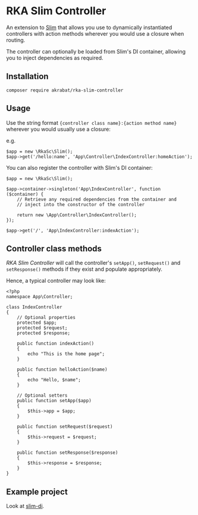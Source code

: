 # RKA Slim Controller

An extension to [Slim][1] that allows you use to dynamically instantiated
controllers with action methods wherever you would use a closure when routing.

The controller can optionally be loaded from Slim's DI container, allowing you
to inject dependencies as required.


## Installation

    composer require akrabat/rka-slim-controller

[1]: http://www.slimframework.com/


## Usage

Use the string format `{controller class name}:{action method name}` wherever you
would usually use a closure:

e.g.

    $app = new \RkaSc\Slim();
    $app->get('/hello:name', 'App\Controller\IndexController:homeAction');


You can also register the controller with Slim's DI container:

    $app = new \RkaSc\Slim();

    $app->container->singleton('App\IndexController', function ($container) {
        // Retrieve any required dependencies from the container and
        // inject into the constructor of the controller

        return new \App\Controller\IndexController();
    });

    $app->get('/', 'App\IndexController:indexAction');


## Controller class methods

*RKA Slim Controller* will call the controller's `setApp()`, `setRequest()` and
`setResponse()` methods if they exist and populate appropriately.

Hence, a typical controller may look like:

    <?php
    namespace App\Controller;

    class IndexController
    {
        // Optional properties
        protected $app;
        protected $request;
        protected $response;

        public function indexAction()
        {
            echo "This is the home page";
        }

        public function helloAction($name)
        {
            echo "Hello, $name";
        }

        // Optional setters
        public function setApp($app)
        {
            $this->app = $app;
        }

        public function setRequest($request)
        {
            $this->request = $request;
        }

        public function setResponse($response)
        {
            $this->response = $response;
        }
    }


## Example project

Look at [slim-di](https://github.com/akrabat/slim-di).
